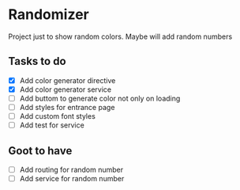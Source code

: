 # Randomizer

Project just to show random colors. Maybe will add random numbers

## Tasks to do

- [x] Add color generator directive
- [x] Add color generator service
- [ ] Add buttom to generate color not only on loading
- [ ] Add styles for entrance page
- [ ] Add custom font styles
- [ ] Add test for service

## Goot to have
- [ ] Add routing for random number
- [ ] Add service for random number